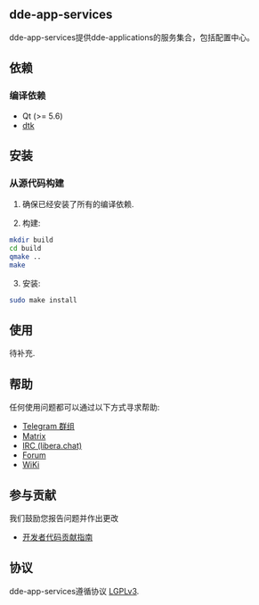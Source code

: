 ## dde-app-services

dde-app-services提供dde-applications的服务集合，包括配置中心。

## 依赖

### 编译依赖

* Qt (>= 5.6)
* [dtk](https://github.com/linuxdeepin/deepin-tool-kit)

## 安装

### 从源代码构建

1. 确保已经安装了所有的编译依赖.

2. 构建:

```bash
mkdir build
cd build
qmake ..
make
```

3. 安装:

```bash
sudo make install
```

## 使用

待补充.

## 帮助

任何使用问题都可以通过以下方式寻求帮助:

* [Telegram 群组](https://t.me/deepin)
* [Matrix](https://matrix.to/#/#deepin-community:matrix.org)
* [IRC (libera.chat)](https://web.libera.chat/#deepin-community)
* [Forum](https://bbs.deepin.org)
* [WiKi](https://wiki.deepin.org/)

## 参与贡献

我们鼓励您报告问题并作出更改

* [开发者代码贡献指南](https://github.com/linuxdeepin/developer-center/wiki/Contribution-Guidelines-for-Developers)

## 协议

dde-app-services遵循协议 [LGPLv3](LICENSE).

